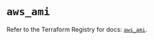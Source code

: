 # `aws_ami`

Refer to the Terraform Registry for docs: [`aws_ami`](https://registry.terraform.io/providers/hashicorp/aws/5.83.0/docs/resources/ami).
